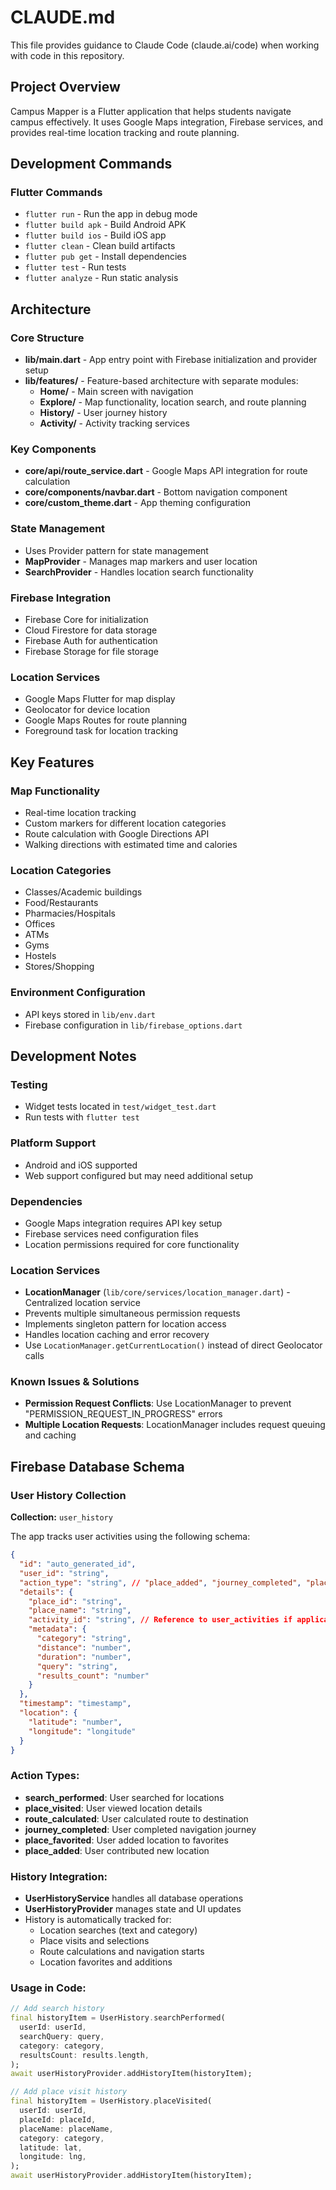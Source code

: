 # CLAUDE.md

This file provides guidance to Claude Code (claude.ai/code) when working with code in this repository.

## Project Overview

Campus Mapper is a Flutter application that helps students navigate campus effectively. It uses Google Maps integration, Firebase services, and provides real-time location tracking and route planning.

## Development Commands

### Flutter Commands
- `flutter run` - Run the app in debug mode
- `flutter build apk` - Build Android APK
- `flutter build ios` - Build iOS app
- `flutter clean` - Clean build artifacts
- `flutter pub get` - Install dependencies
- `flutter test` - Run tests
- `flutter analyze` - Run static analysis

## Architecture

### Core Structure
- **lib/main.dart** - App entry point with Firebase initialization and provider setup
- **lib/features/** - Feature-based architecture with separate modules:
  - **Home/** - Main screen with navigation
  - **Explore/** - Map functionality, location search, and route planning
  - **History/** - User journey history
  - **Activity/** - Activity tracking services

### Key Components
- **core/api/route_service.dart** - Google Maps API integration for route calculation
- **core/components/navbar.dart** - Bottom navigation component
- **core/custom_theme.dart** - App theming configuration

### State Management
- Uses Provider pattern for state management
- **MapProvider** - Manages map markers and user location
- **SearchProvider** - Handles location search functionality

### Firebase Integration
- Firebase Core for initialization
- Cloud Firestore for data storage
- Firebase Auth for authentication
- Firebase Storage for file storage

### Location Services
- Google Maps Flutter for map display
- Geolocator for device location
- Google Maps Routes for route planning
- Foreground task for location tracking

## Key Features

### Map Functionality
- Real-time location tracking
- Custom markers for different location categories
- Route calculation with Google Directions API
- Walking directions with estimated time and calories

### Location Categories
- Classes/Academic buildings
- Food/Restaurants
- Pharmacies/Hospitals
- Offices
- ATMs
- Gyms
- Hostels
- Stores/Shopping

### Environment Configuration
- API keys stored in `lib/env.dart`
- Firebase configuration in `lib/firebase_options.dart`

## Development Notes

### Testing
- Widget tests located in `test/widget_test.dart`
- Run tests with `flutter test`

### Platform Support
- Android and iOS supported
- Web support configured but may need additional setup

### Dependencies
- Google Maps integration requires API key setup
- Firebase services need configuration files
- Location permissions required for core functionality

### Location Services
- **LocationManager** (`lib/core/services/location_manager.dart`) - Centralized location service
- Prevents multiple simultaneous permission requests
- Implements singleton pattern for location access
- Handles location caching and error recovery
- Use `LocationManager.getCurrentLocation()` instead of direct Geolocator calls

### Known Issues & Solutions
- **Permission Request Conflicts**: Use LocationManager to prevent "PERMISSION_REQUEST_IN_PROGRESS" errors
- **Multiple Location Requests**: LocationManager includes request queuing and caching

## Firebase Database Schema

### User History Collection
**Collection:** `user_history`

The app tracks user activities using the following schema:

```json
{
  "id": "auto_generated_id",
  "user_id": "string",
  "action_type": "string", // "place_added", "journey_completed", "place_visited", "place_favorited", "search_performed", "route_calculated"
  "details": {
    "place_id": "string",
    "place_name": "string",
    "activity_id": "string", // Reference to user_activities if applicable
    "metadata": {
      "category": "string",
      "distance": "number",
      "duration": "number",
      "query": "string",
      "results_count": "number"
    }
  },
  "timestamp": "timestamp",
  "location": {
    "latitude": "number",
    "longitude": "longitude"
  }
}
```

### Action Types:
- **search_performed**: User searched for locations
- **place_visited**: User viewed location details
- **route_calculated**: User calculated route to destination
- **journey_completed**: User completed navigation journey
- **place_favorited**: User added location to favorites
- **place_added**: User contributed new location

### History Integration:
- **UserHistoryService** handles all database operations
- **UserHistoryProvider** manages state and UI updates
- History is automatically tracked for:
  - Location searches (text and category)
  - Place visits and selections
  - Route calculations and navigation starts
  - Location favorites and additions

### Usage in Code:
```dart
// Add search history
final historyItem = UserHistory.searchPerformed(
  userId: userId,
  searchQuery: query,
  category: category,
  resultsCount: results.length,
);
await userHistoryProvider.addHistoryItem(historyItem);

// Add place visit history
final historyItem = UserHistory.placeVisited(
  userId: userId,
  placeId: placeId,
  placeName: placeName,
  category: category,
  latitude: lat,
  longitude: lng,
);
await userHistoryProvider.addHistoryItem(historyItem);
```